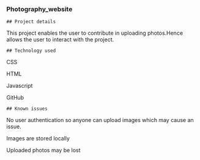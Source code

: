 ### Photography_website

    ## Project details
  This project enables the user to contribute in uploading photos.Hence
  allows the user to interact with the project.

    ## Technology used
  CSS

  HTML

  Javascript

  GitHub

    ## Known issues
  No user authentication so anyone can upload images which may cause an issue.

  Images are stored locally

  Uploaded photos may be lost